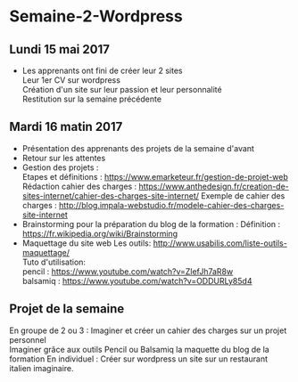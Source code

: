 # Semaine-2-Wordpress
## Lundi 15 mai 2017
- Les apprenants ont fini de créer leur 2 sites  
Leur 1er CV sur wordpress  
Création d'un site sur leur passion et leur personnalité  
Restitution sur la semaine précédente

## Mardi 16 matin 2017
- Présentation des apprenants des projets de la semaine d'avant  
- Retour sur les attentes  
- Gestion des projets :  
Etapes et définitions : https://www.emarketeur.fr/gestion-de-projet-web  
Rédaction cahier des charges : https://www.anthedesign.fr/creation-de-sites-internet/cahier-des-charges-site-internet/
Exemple de cahier des charges : http://blog.impala-webstudio.fr/modele-cahier-des-charges-site-internet
- Brainstorming pour la préparation du blog de la formation : 
Définition : https://fr.wikipedia.org/wiki/Brainstorming
- Maquettage du site web
Les outils: http://www.usabilis.com/liste-outils-maquettage/  
Tuto d'utilisation:  
pencil : https://www.youtube.com/watch?v=ZlefJh7aR8w  
balsamiq : https://www.youtube.com/watch?v=ODDURLy85d4  

## Projet de la semaine  
En groupe de 2 ou 3 :
Imaginer et créer un cahier des charges sur un projet personnel  
Imaginer grâce aux outils Pencil ou Balsamiq la maquette du blog de la formation
En individuel :
Créer sur wordpress un site sur un restaurant italien imaginaire.
